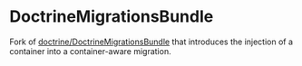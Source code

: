 DoctrineMigrationsBundle
========================

Fork of [doctrine/DoctrineMigrationsBundle](https://github.com/doctrine/DoctrineMigrationsBundle) that introduces the injection of a container into a container-aware migration.